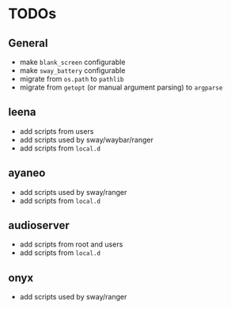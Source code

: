 # TODOs

## General

* make `blank_screen` configurable
* make `sway_battery` configurable
* migrate from `os.path` to `pathlib`
* migrate from `getopt` (or manual argument parsing) to `argparse`

## leena

* add scripts from users
* add scripts used by sway/waybar/ranger
* add scripts from `local.d`

## ayaneo

* add scripts used by sway/ranger
* add scripts from `local.d`

## audioserver

* add scripts from root and users
* add scripts from `local.d`

## onyx

* add scripts used by sway/ranger
